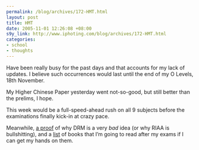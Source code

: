 ```yaml
--- 
permalink: /blog/archives/172-HMT.html
layout: post
title: HMT
date: 2005-11-01 12:26:08 +08:00
s9y_link: http://www.iphoting.com/blog/archives/172-HMT.html
categories: 
- school
- thoughts
---
```

<p class="whiteline"><p>Have been really busy for the past days and that accounts for my lack of updates. I believe such occurrences would last until the end of my O Levels, 18th November.</p>
</p><p class="whiteline"><p>My Higher Chinese Paper yesterday went not-so-good, but still better than the prelims, I hope.</p>
</p><p class="whiteline"><p>This week would be a full-speed-ahead rush on all 9 subjects before the examinations finally kick-in at crazy pace.</p>
</p><p class="break"><p>Meanwhile, <a onclick="_gaq.push(['_trackPageview', '/extlink/www.sysinternals.com/blog/2005/10/sony-rootkits-and-digital-rights.html']);"  href="http://www.sysinternals.com/blog/2005/10/sony-rootkits-and-digital-rights.html">a proof</a> of why DRM is a very <em>bad</em> idea (or why RIAA is bullshitting), and a <a onclick="_gaq.push(['_trackPageview', '/extlink/www.time.com/time/2005/100books/the_complete_list.html']);"  href="http://www.time.com/time/2005/100books/the_complete_list.html">list</a> of books that I&#8217;m going to read after my exams if I can get my hands on them.</p></p>
